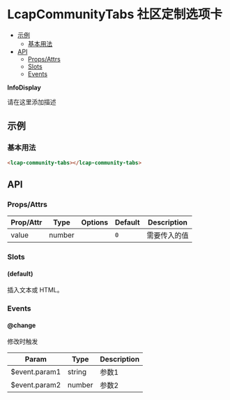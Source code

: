 <!-- 该 README.md 根据 api.yaml 和 docs/*.md 自动生成，为了方便在 GitHub 和 NPM 上查阅。如需修改，请查看源文件 -->

# LcapCommunityTabs 社区定制选项卡

- [示例](#示例)
    - [基本用法](#基本用法)
- [API]()
    - [Props/Attrs](#propsattrs)
    - [Slots](#slots)
    - [Events](#events)

**InfoDisplay**

请在这里添加描述

## 示例
### 基本用法

``` html
<lcap-community-tabs></lcap-community-tabs>
```

## API
### Props/Attrs

| Prop/Attr | Type | Options | Default | Description |
| --------- | ---- | ------- | ------- | ----------- |
| value | number |  | `0` | 需要传入的值 |

### Slots

#### (default)

插入文本或 HTML。

### Events

#### @change

修改时触发

| Param | Type | Description |
| ----- | ---- | ----------- |
| $event.param1 | string | 参数1 |
| $event.param2 | number | 参数2 |


